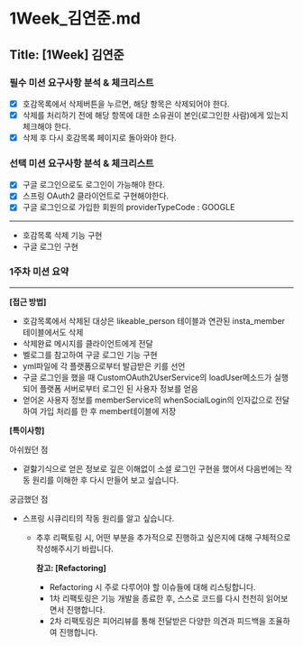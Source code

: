 # 1Week_김연준.md

## Title: [1Week] 김연준

### 필수 미션 요구사항 분석 & 체크리스트
- [x] 호감목록에서 삭제버튼을 누르면, 해당 항목은 삭제되어야 한다.
- [x] 삭제를 처리하기 전에 해당 항목에 대한 소유권이 본인(로그인한 사람)에게 있는지 체크해야 한다.
- [x] 삭제 후 다시 호감목록 페이지로 돌아와야 한다.
### 선택 미션 요구사항 분석 & 체크리스트
- [x] 구글 로그인으로도 로그인이 가능해야 한다.
- [x] 스프링 OAuth2 클라이언트로 구현해야한다.
- [x] 구글 로그인으로 가입한 회원의 providerTypeCode : GOOGLE
---

- 호감목록 삭제 기능 구현
- 구글 로그인 구현
### 1주차 미션 요약

---

**[접근 방법]**

- 호감목록에서 삭제된 대상은 likeable_person 테이블과 연관된 insta_member 테이블에서도 삭제
- 삭제완료 메시지를 클라이언트에게 전달
- 벨로그를 참고하여 구글 로그인 기능 구현
- yml파일에 각 플랫폼으로부터 발급받은 키를 선언
- 구글 로그인을 했을 때 CustomOAuth2UserService의 loadUser메소드가 실행되어 플랫폼 서버로부터 로그인 된 사용자 정보를 얻음
- 얻어온 사용자 정보를 memberService의 whenSocialLogin의 인자값으로 전달하여 가입 처리를 한 후 member테이블에 저장


**[특이사항]**

아쉬웠던 점
- 겉핧기식으로 얻은 정보로 깊은 이해없이 소셜 로그인 구현을 했어서 다음번에는 작동 원리를 이해한 후 다시 만들어 보고 싶습니다.

궁금했던 점
- 스프링 시큐리티의 작동 원리를 알고 싶습니다.

  - 추후 리팩토링 시, 어떤 부분을 추가적으로 진행하고 싶은지에 대해 구체적으로 작성해주시기 바랍니다.

    **참고: [Refactoring]**

    - Refactoring 시 주로 다루어야 할 이슈들에 대해 리스팅합니다.
    - 1차 리팩토링은 기능 개발을 종료한 후, 스스로 코드를 다시 천천히 읽어보면서 진행합니다.
    - 2차 리팩토링은 피어리뷰를 통해 전달받은 다양한 의견과 피드백을 조율하여 진행합니다.